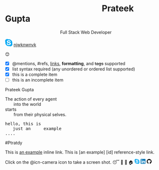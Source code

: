 # &nbsp; &nbsp; &nbsp; &nbsp; &nbsp; &nbsp; &nbsp; &nbsp; &nbsp; &nbsp; &nbsp; &nbsp; &nbsp; &nbsp; &nbsp; &nbsp; &nbsp; &nbsp; &nbsp; &nbsp; &nbsp; &nbsp; &nbsp; &nbsp; **Prateek Gupta**
&nbsp; &nbsp; &nbsp; &nbsp; &nbsp; &nbsp; &nbsp; &nbsp; &nbsp; &nbsp; &nbsp; &nbsp; &nbsp; &nbsp; &nbsp; &nbsp; &nbsp; &nbsp; &nbsp; &nbsp; &nbsp; &nbsp; &nbsp; Full Stack Web Developer

![](icons/skype-32.png) [njwknwnvk](https://drive.google.com/drive/u/0/folders/1YGOAbirOEmDC29_bn1sZbigH6BqEwO1)




:blush:
- [x] @mentions, #refs, [links](), **formatting**, and <del>tags</del> supported
- [x] list syntax required (any unordered or ordered list supported)
- [x] this is a complete item
- [ ] this is an incomplete item

Prateek Gupta

The action of every agent <br />
  into the world <br />
starts <br />
  from their physical selves. <br />

<pre>
hello, this is
   just an     example
....
</pre>
#Ptratdy &nbsp; &nbsp; &nbsp; &nbsp; &nbsp; &nbsp; &nbsp; &nbsp; &nbsp; &nbsp;

This is [an example](http://example.com/ "Title") inline link.
This is [an example] [id] reference-style link.

Click on the @icn-camera icon to take a screen shot.
:sleeping:
:calling:
:email:
:house:
![](icons/skype.png)
![](icons/linkedin.png)
![](icons/github.png)
